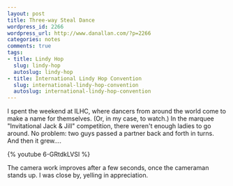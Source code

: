 ```yaml
---
layout: post
title: Three-way Steal Dance
wordpress_id: 2266
wordpress_url: http://www.danallan.com/?p=2266
categories: notes
comments: true
tags:
- title: Lindy Hop
  slug: lindy-hop
  autoslug: lindy-hop
- title: International Lindy Hop Convention
  slug: international-lindy-hop-convention
  autoslug: international-lindy-hop-convention
---
```

I spent the weekend at ILHC, where dancers from around the world come to make a name for themselves. (Or, in my case, to watch.) In the marquee "Invitational Jack & Jill" competition, there weren't enough ladies to go around. No problem: two guys passed a partner back and forth in turns. And then it grew....

{% youtube 6-GRtdkLVSI %}

The camera work improves after a few seconds, once the cameraman stands up. I was close by, yelling in appreciation.
